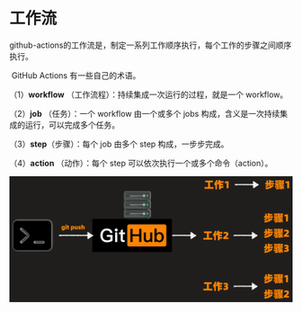 # 工作流

​	github-actions的工作流是，制定一系列工作顺序执行，每个工作的步骤之间顺序执行。

​	GitHub Actions 有一些自己的术语。

（1）**workflow** （工作流程）：持续集成一次运行的过程，就是一个 workflow。

（2）**job** （任务）：一个 workflow 由一个或多个 jobs 构成，含义是一次持续集成的运行，可以完成多个任务。

（3）**step**（步骤）：每个 job 由多个 step 构成，一步步完成。

（4）**action** （动作）：每个 step 可以依次执行一个或多个命令（action）。

![image-20240424192504836](./assets/image-20240424192504836.png)



